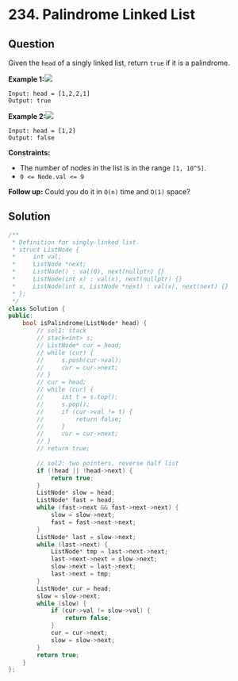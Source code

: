 # 234. Palindrome Linked List

## Question

Given the `head` of a singly linked list, return `true` if it is a palindrome.

**Example 1:**![](https://assets.leetcode.com/uploads/2021/03/03/pal1linked-list.jpg)

```text
Input: head = [1,2,2,1]
Output: true
```

**Example 2:**![](https://assets.leetcode.com/uploads/2021/03/03/pal2linked-list.jpg)

```text
Input: head = [1,2]
Output: false
```

**Constraints:**

* The number of nodes in the list is in the range `[1, 10^5]`.
* `0 <= Node.val <= 9`

 **Follow up:** Could you do it in `O(n)` time and `O(1)` space?

## Solution

```cpp
/**
 * Definition for singly-linked list.
 * struct ListNode {
 *     int val;
 *     ListNode *next;
 *     ListNode() : val(0), next(nullptr) {}
 *     ListNode(int x) : val(x), next(nullptr) {}
 *     ListNode(int x, ListNode *next) : val(x), next(next) {}
 * };
 */
class Solution {
public:
    bool isPalindrome(ListNode* head) {
        // sol1: stack
        // stack<int> s;
        // ListNode* cur = head;
        // while (cur) {
        //     s.push(cur->val);
        //     cur = cur->next;
        // }
        // cur = head;
        // while (cur) {
        //     int t = s.top();
        //     s.pop();
        //     if (cur->val != t) {
        //         return false;
        //     }
        //     cur = cur->next;
        // }
        // return true;
        
        // sol2: two pointers, reverse half list
        if (!head || !head->next) {
            return true;
        }
        ListNode* slow = head;
        ListNode* fast = head;
        while (fast->next && fast->next->next) {
            slow = slow->next;
            fast = fast->next->next;
        }
        ListNode* last = slow->next;
        while (last->next) {
            ListNode* tmp = last->next->next;
            last->next->next = slow->next;
            slow->next = last->next;
            last->next = tmp;
        }
        ListNode* cur = head;
        slow = slow->next;
        while (slow) {
            if (cur->val != slow->val) {
                return false;
            }
            cur = cur->next;
            slow = slow->next;
        }
        return true;
    }
};
```

